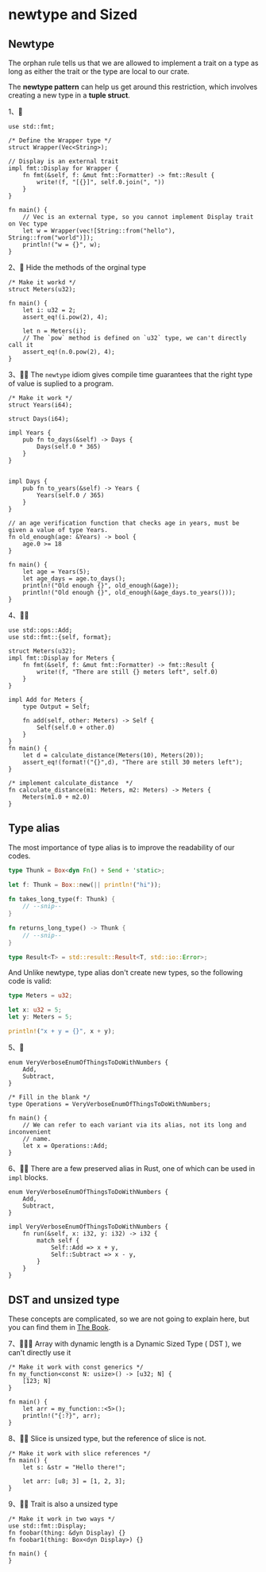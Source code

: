 # newtype and Sized

## Newtype
The orphan rule tells us that we are allowed to implement a trait on a type as long as either the trait or the type are local to our crate.

The **newtype pattern** can help us get around this restriction, which involves creating a new type in a **tuple struct**.

1、🌟
```rust,editable
use std::fmt;

/* Define the Wrapper type */
struct Wrapper(Vec<String>);

// Display is an external trait
impl fmt::Display for Wrapper {
    fn fmt(&self, f: &mut fmt::Formatter) -> fmt::Result {
        write!(f, "[{}]", self.0.join(", "))
    }
}

fn main() {
    // Vec is an external type, so you cannot implement Display trait on Vec type
    let w = Wrapper(vec![String::from("hello"), String::from("world")]);
    println!("w = {}", w);
}
```

2、🌟 Hide the methods of the orginal type
```rust,editable
/* Make it workd */
struct Meters(u32);

fn main() {
    let i: u32 = 2;
    assert_eq!(i.pow(2), 4);

    let n = Meters(i);
    // The `pow` method is defined on `u32` type, we can't directly call it 
    assert_eq!(n.0.pow(2), 4);
}
```

3、🌟🌟 The `newtype` idiom gives compile time guarantees that the right type of value is suplied to a program.
```rust,editable
/* Make it work */
struct Years(i64);

struct Days(i64);

impl Years {
    pub fn to_days(&self) -> Days {
        Days(self.0 * 365)
    }
}


impl Days {
    pub fn to_years(&self) -> Years {
        Years(self.0 / 365)
    }
}

// an age verification function that checks age in years, must be given a value of type Years.
fn old_enough(age: &Years) -> bool {
    age.0 >= 18
}

fn main() {
    let age = Years(5);
    let age_days = age.to_days();
    println!("Old enough {}", old_enough(&age));
    println!("Old enough {}", old_enough(&age_days.to_years()));
}
```

4、🌟🌟
```rust,editable
use std::ops::Add;
use std::fmt::{self, format};

struct Meters(u32);
impl fmt::Display for Meters {
    fn fmt(&self, f: &mut fmt::Formatter) -> fmt::Result {
        write!(f, "There are still {} meters left", self.0)
    }
}

impl Add for Meters {
    type Output = Self;

    fn add(self, other: Meters) -> Self {
        Self(self.0 + other.0)
    }
}
fn main() {
    let d = calculate_distance(Meters(10), Meters(20));
    assert_eq!(format!("{}",d), "There are still 30 meters left");
}

/* implement calculate_distance  */
fn calculate_distance(m1: Meters, m2: Meters) -> Meters {
    Meters(m1.0 + m2.0)
}
```

## Type alias
The most importance of type alias is to improve the readability of our codes.

```rust
type Thunk = Box<dyn Fn() + Send + 'static>;

let f: Thunk = Box::new(|| println!("hi"));

fn takes_long_type(f: Thunk) {
    // --snip--
}

fn returns_long_type() -> Thunk {
    // --snip--
}
```

```rust
type Result<T> = std::result::Result<T, std::io::Error>;
```

And Unlike newtype, type alias don't create new types, so the following code is valid:
```rust
type Meters = u32;

let x: u32 = 5;
let y: Meters = 5;

println!("x + y = {}", x + y);
```

5、🌟
```rust,editable
enum VeryVerboseEnumOfThingsToDoWithNumbers {
    Add,
    Subtract,
}

/* Fill in the blank */
type Operations = VeryVerboseEnumOfThingsToDoWithNumbers;

fn main() {
    // We can refer to each variant via its alias, not its long and inconvenient
    // name.
    let x = Operations::Add;
}
```

6、🌟🌟 There are a few preserved alias in Rust, one of which can be used in `impl` blocks.
```rust,editable
enum VeryVerboseEnumOfThingsToDoWithNumbers {
    Add,
    Subtract,
}

impl VeryVerboseEnumOfThingsToDoWithNumbers {
    fn run(&self, x: i32, y: i32) -> i32 {
        match self {
            Self::Add => x + y,
            Self::Subtract => x - y,
        }
    }
}
```

## DST and unsized type
These concepts are complicated, so we are not going to explain here, but you can find them in [The Book](https://doc.rust-lang.org/book/ch19-04-advanced-types.html?highlight=DST#dynamically-sized-types-and-the-sized-trait).

7、🌟🌟🌟 Array with dynamic length is a Dynamic Sized Type ( DST ), we can't directly use it
```rust,editable
/* Make it work with const generics */
fn my_function<const N: usize>() -> [u32; N] {
    [123; N]
}

fn main() {
    let arr = my_function::<5>();
    println!("{:?}", arr);
}
```

8、🌟🌟 Slice is unsized type, but the reference of slice is not.
```rust,editable
/* Make it work with slice references */
fn main() {
    let s: &str = "Hello there!";

    let arr: [u8; 3] = [1, 2, 3];
}
```

9、🌟🌟 Trait is also a unsized type
```rust,editable
/* Make it work in two ways */
use std::fmt::Display;
fn foobar(thing: &dyn Display) {}
fn foobar1(thing: Box<dyn Display>) {}

fn main() {
}
```